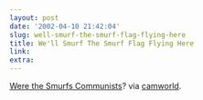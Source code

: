 ```yaml
---
layout: post
date: '2002-04-10 21:42:04'
slug: well-smurf-the-smurf-flag-flying-here
title: We'll Smurf The Smurf Flag Flying Here
link: 
extra: 
---
```


[Were the Smurfs Communists](http://www.iamlost.com/features/smurfs/commies.shtml)? via [camworld](http://www.camworld.com/).